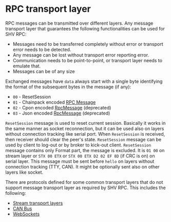 # RPC transport layer

RPC messages can be transmitted over different layers. Any message transport
layer that guarantees the following functionalities can be used for SHV RPC:

* Messages need to be transferred completely without error or transport error
  needs to be detected.
* Any message can be lost without transport error reporting error.
* Communication needs to be point-to-point, or transport layer needs to emulate
  that.
* Messages can be of any size

Exchanged messages have `data` always start with a single byte identifying the
format of the subsequent bytes in the message (if any):

* `00` - ResetSession
* `01` - Chainpack encoded [RPC Message](./rpcmessage.md)
* `02` - Cpon encoded [RpcMessage](./rpcmessage.md) (deprecated)
* `03` - Json encoded [RpcMessage](./rpcmessage.md) (deprecated)

`ResetSession` message is used to reset current session. Basically it works in
the same manner as socket reconnection, but it can be used also on layers
without connection tracking like serial port. When `ResetSession` is received,
then receiver should clear the peer's state. `ResetSession` message can be used
by client to log-out or by broker to kick-out client. `ResetSession` message
contains only Format part, the message is excluded. It is `01 00` on stream
layer or `STX 00 ETX` or `STX 00 ETX D2 02 EF 8D` (if CRC is on) on serial
layer. This message must be sent before `hello` on layers without connection
tracking (TTY, CAN). It might be optionally sent also on other layers like
socket.

There are protocols defined for some common transport layers that do not support
message transport layer as required by SHV RPC. This includes the following:

- [Stream transport layers](./rpctransportlayer/stream.md)
- [CAN Bus](./rpctransportlayer/can.md)
- [WebSockets](./rpctransportlayer/websockets.md)
